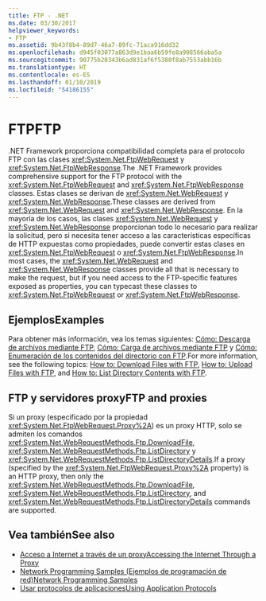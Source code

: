 ```yaml
---
title: FTP - .NET
ms.date: 03/30/2017
helpviewer_keywords:
- FTP
ms.assetid: 9b43f8b4-89d7-46a7-89fc-71aca916dd32
ms.openlocfilehash: d945f03077a863d9e1baa6b59fe8a908566aba5a
ms.sourcegitcommit: 90775b20343b6ad831af6f5380f8ab7553abb16b
ms.translationtype: HT
ms.contentlocale: es-ES
ms.lasthandoff: 01/10/2019
ms.locfileid: "54186155"
---
```

# <a name="ftp"></a><span data-ttu-id="ddd18-102">FTP</span><span class="sxs-lookup"><span data-stu-id="ddd18-102">FTP</span></span>

<span data-ttu-id="ddd18-103">.NET Framework proporciona compatibilidad completa para el protocolo FTP con las clases <xref:System.Net.FtpWebRequest> y <xref:System.Net.FtpWebResponse>.</span><span class="sxs-lookup"><span data-stu-id="ddd18-103">The .NET Framework provides comprehensive support for the FTP protocol with the <xref:System.Net.FtpWebRequest> and <xref:System.Net.FtpWebResponse> classes.</span></span> <span data-ttu-id="ddd18-104">Estas clases se derivan de <xref:System.Net.WebRequest> y <xref:System.Net.WebResponse>.</span><span class="sxs-lookup"><span data-stu-id="ddd18-104">These classes are derived from <xref:System.Net.WebRequest> and <xref:System.Net.WebResponse>.</span></span> <span data-ttu-id="ddd18-105">En la mayoría de los casos, las clases <xref:System.Net.WebRequest> y <xref:System.Net.WebResponse> proporcionan todo lo necesario para realizar la solicitud, pero si necesita tener acceso a las características específicas de HTTP expuestas como propiedades, puede convertir estas clases en <xref:System.Net.FtpWebRequest> o <xref:System.Net.FtpWebResponse>.</span><span class="sxs-lookup"><span data-stu-id="ddd18-105">In most cases, the <xref:System.Net.WebRequest> and <xref:System.Net.WebResponse> classes provide all that is necessary to make the request, but if you need access to the FTP-specific features exposed as properties, you can typecast these classes to <xref:System.Net.FtpWebRequest> or <xref:System.Net.FtpWebResponse>.</span></span>

## <a name="examples"></a><span data-ttu-id="ddd18-106">Ejemplos</span><span class="sxs-lookup"><span data-stu-id="ddd18-106">Examples</span></span>

<span data-ttu-id="ddd18-107">Para obtener más información, vea los temas siguientes: [Cómo: Descarga de archivos mediante FTP](how-to-download-files-with-ftp.md), [Cómo: Carga de archivos mediante FTP](how-to-upload-files-with-ftp.md) y [Cómo: Enumeración de los contenidos del directorio con FTP](how-to-list-directory-contents-with-ftp.md).</span><span class="sxs-lookup"><span data-stu-id="ddd18-107">For more information, see the following topics: [How to: Download Files with FTP](how-to-download-files-with-ftp.md), [How to: Upload Files with FTP](how-to-upload-files-with-ftp.md), and [How to: List Directory Contents with FTP](how-to-list-directory-contents-with-ftp.md).</span></span>

## <a name="ftp-and-proxies"></a><span data-ttu-id="ddd18-108">FTP y servidores proxy</span><span class="sxs-lookup"><span data-stu-id="ddd18-108">FTP and proxies</span></span>

<span data-ttu-id="ddd18-109">Si un proxy (especificado por la propiedad <xref:System.Net.FtpWebRequest.Proxy%2A>) es un proxy HTTP, solo se admiten los comandos <xref:System.Net.WebRequestMethods.Ftp.DownloadFile>, <xref:System.Net.WebRequestMethods.Ftp.ListDirectory> y <xref:System.Net.WebRequestMethods.Ftp.ListDirectoryDetails>.</span><span class="sxs-lookup"><span data-stu-id="ddd18-109">If a proxy (specified by the <xref:System.Net.FtpWebRequest.Proxy%2A> property) is an HTTP proxy, then only the <xref:System.Net.WebRequestMethods.Ftp.DownloadFile>, <xref:System.Net.WebRequestMethods.Ftp.ListDirectory>, and <xref:System.Net.WebRequestMethods.Ftp.ListDirectoryDetails> commands are supported.</span></span>

## <a name="see-also"></a><span data-ttu-id="ddd18-110">Vea también</span><span class="sxs-lookup"><span data-stu-id="ddd18-110">See also</span></span>

- [<span data-ttu-id="ddd18-111">Acceso a Internet a través de un proxy</span><span class="sxs-lookup"><span data-stu-id="ddd18-111">Accessing the Internet Through a Proxy</span></span>](accessing-the-internet-through-a-proxy.md)
- [<span data-ttu-id="ddd18-112">Network Programming Samples (Ejemplos de programación de red)</span><span class="sxs-lookup"><span data-stu-id="ddd18-112">Network Programming Samples</span></span>](network-programming-samples.md)
- [<span data-ttu-id="ddd18-113">Usar protocolos de aplicaciones</span><span class="sxs-lookup"><span data-stu-id="ddd18-113">Using Application Protocols</span></span>](using-application-protocols.md)
